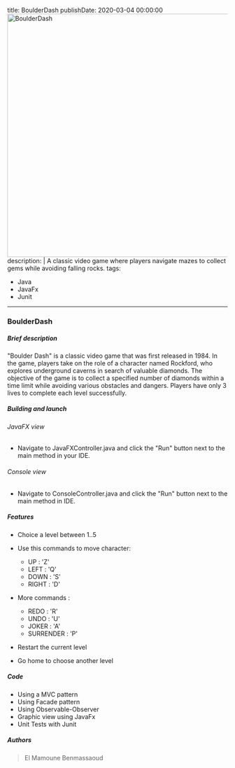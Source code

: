 
title: BoulderDash
publishDate: 2020-03-04 00:00:00
<img width="556" alt="BoulderDash" src="https://github.com/ElMamouneBenmassaoud/boulderDash/assets/101842968/da7f40b2-0849-4290-9ad7-1772181779cb">
description: |
  A classic video game where players navigate mazes to collect gems while avoiding falling rocks.
tags:
  - Java
  - JavaFx
  - Junit
---

### BoulderDash

##### Brief description

"Boulder Dash" is a classic video game that was first released in 1984. In the game, players take on the role of a
character named Rockford, who explores underground caverns in search of valuable diamonds. The objective of the game is
to collect a specified number of diamonds within a time limit while avoiding various obstacles and dangers. Players have
only 3 lives to complete each level successfully.

##### Building and launch

###### JavaFX view
- Navigate to JavaFXController.java and click the "Run" button next to the main method in your IDE.

###### Console view
- Navigate to ConsoleController.java and click the "Run" button next to the main method in IDE.

##### Features

- Choice a level between 1..5

- Use this commands to move character:
    - UP : 'Z'
    - LEFT : 'Q'
    - DOWN : 'S'
    - RIGHT : 'D'
  
- More commands :
    - REDO : 'R'
    - UNDO : 'U'
    - JOKER : 'A'
    - SURRENDER : 'P'
- Restart the current level
- Go home to choose another level

##### Code

- Using a MVC pattern
- Using Facade pattern
- Using Observable-Observer
- Graphic view using JavaFx
- Unit Tests with Junit


##### Authors

> El Mamoune Benmassaoud


